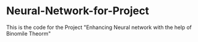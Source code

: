 # Neural-Network-for-Project
This is the code for the Project "Enhancing Neural network with the help of Binomile Theorm"


